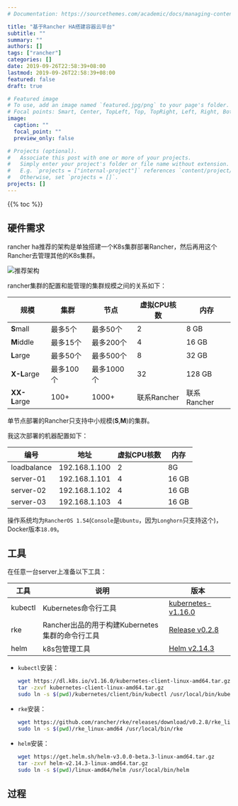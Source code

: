 ```yaml
---
# Documentation: https://sourcethemes.com/academic/docs/managing-content/

title: "基于Rancher HA搭建容器云平台"
subtitle: ""
summary: ""
authors: []
tags: ["rancher"]
categories: []
date: 2019-09-26T22:58:39+08:00
lastmod: 2019-09-26T22:58:39+08:00
featured: false
draft: true

# Featured image
# To use, add an image named `featured.jpg/png` to your page's folder.
# Focal points: Smart, Center, TopLeft, Top, TopRight, Left, Right, BottomLeft, Bottom, BottomRight.
image:
  caption: ""
  focal_point: ""
  preview_only: false

# Projects (optional).
#   Associate this post with one or more of your projects.
#   Simply enter your project's folder or file name without extension.
#   E.g. `projects = ["internal-project"]` references `content/project/deep-learning/index.md`.
#   Otherwise, set `projects = []`.
projects: []
---
```


{{% toc %}}

## 硬件需求

rancher ha推荐的架构是单独搭建一个K8s集群部署Rancher，然后再用这个Rancher去管理其他的K8s集群。

![推荐架构](/img/rancher2ha.png)

rancher集群的配置和能管理的集群规模之间的关系如下：

| 规模         | 集群      | 节点       | 虚拟CPU核数 | 内存        |
| ------------ | --------- | ---------- | ----------- | ----------- |
| **S**mall    | 最多5个   | 最多50个   | 2           | 8 GB        |
| **M**iddle   | 最多15个  | 最多200个  | 4           | 16 GB       |
| **L**arge    | 最多50个  | 最多500个  | 8           | 32 GB       |
| **X-L**arge  | 最多100个 | 最多1000个 | 32          | 128 GB      |
| **XX-L**arge | 100+      | 1000+      | 联系Rancher | 联系Rancher |

单节点部署的Rancher只支持中小规模(**S**,**M**)的集群。

我这次部署的机器配置如下：

| 编号        | 地址          | 虚拟CPU核数 | 内存  |
| ----------- | ------------- | ----------- | ----- |
| loadbalance | 192.168.1.100 | 2           | 8G    |
| server-01   | 192.168.1.101 | 4           | 16 GB |
| server-02   | 192.168.1.102 | 4           | 16 GB |
| server-03   | 192.168.1.103 | 4           | 16 GB |

操作系统均为`RancherOS 1.54`(`Console`是`Ubuntu`，因为`Longhorn`只支持这个)，Docker版本`18.09`。

## 工具

在任意一台server上准备以下工具：

| 工具    | 说明                                            | 版本                                                                                               |
| ------- | ----------------------------------------------- | -------------------------------------------------------------------------------------------------- |
| kubectl | Kubernetes命令行工具                            | [kubernetes-v1.16.0](https://github.com/kubernetes/kubernetes/blob/master/CHANGELOG-1.16.md#v1160) |
| rke     | Rancher出品的用于构建Kubernetes集群的命令行工具 | [Release v0.2.8](https://github.com/rancher/rke/releases/tag/v0.2.8)                               |
| helm    | k8s包管理工具                                   | [Helm v2.14.3](https://github.com/helm/helm/releases/tag/v2.14.3)                                  |

- `kubectl`安装：

  ```bash
  wget https://dl.k8s.io/v1.16.0/kubernetes-client-linux-amd64.tar.gz
  tar -zxvf kubernetes-client-linux-amd64.tar.gz
  sudo ln -s $(pwd)/kubernetes/client/bin/kubectl /usr/local/bin/kubectl
  ```

- `rke`安装：

  ```bash
  wget https://github.com/rancher/rke/releases/download/v0.2.8/rke_linux-arm64
  sudo ln -s $(pwd)/rke_linux-amd64 /usr/local/bin/rke
  ```

- `helm`安装：

  ```bash
  wget https://get.helm.sh/helm-v3.0.0-beta.3-linux-amd64.tar.gz
  tar -zxvf helm-v2.14.3-linux-amd64.tar.gz
  sudo ln -s $(pwd)/linux-amd64/helm /usr/local/bin/helm
  ```

## 过程

## 
